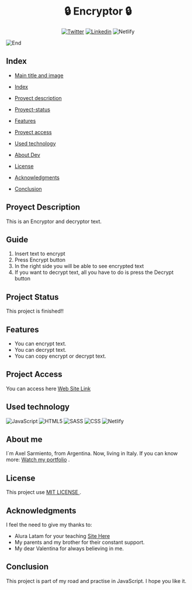 <div id="title-img">
<h1 align="center" id="title-img"> 🔒 Encryptor 🔒 </h1> 
</div>
<div id="title-img"> 
	<p align="center">
		<a href='https://twitter.com/axel_mrak' target="_blank"><img alt='Twitter' src='https://img.shields.io/badge/Twitter-100000?style=for-the-badge&logo=Twitter&logoColor=white&labelColor=00acee&color=00acee'/></a>
		<a href='https://www.linkedin.com/in/axel-sarmiento-mrak-8a0087229/' target="_blank"><img alt='Linkedin' src='https://img.shields.io/badge/Linkedin-100000?style=for-the-badge&logo=Linkedin&logoColor=FFFFFF&labelColor=0e76a8&color=0e76a8'/></a>
		<img src="https://img.shields.io/badge/Netlify-00C7B7?style=for-the-badge&logo=netlify&logoColor=white" alt="Netlify"/>
	</p>
</div>

![End](https://acegif.com/wp-content/uploads/gifs/the-end-11.gif)

<h2 id="index"> <strong> Index </strong> </h2>

- [Main title and image](#title-img)

- [Index](#index)

- [Proyect description](#project-description)

- [Proyect-status](#project-status)

- [Features](#features)

- [Proyect access](#project-access)

- [Used technology](#technologies)

- [About Dev](#dev)

- [License](#license)

- [Acknowledgments](#thanks)

- [Conclusion](#conclusion)

<div id="project-description">
	<h2>Proyect Description</h2>
	<p> This is an Encryptor and decryptor text.</p>	
 <h2>Guide</h2>
 <ol>
  <li>Insert text to encrypt</li>
  <li>Press Encrypt button</li>
  <li>In the right side you will be able to see encrypted text</li>
  <li>If you want to decrypt text, all you have to do is press the Decrypt button</li>
 </ol>
</div>

<div id="project-status">
	<h2>Project Status</h2>
	<p>This project is finished!!</p>	
</div>

<div id="features">
	<h2>Features</h2>
	<ul>
		<li>You can encrypt text.</li>
		<li>You can decrypt text.</li>
  <li>You can copy encrypt or decrypt text.</li>
	</ul>
</div>

<div id="project-access">
	<h2>Project Access</h2>
	<p>You can access here <a href="https://encryptor-axelmrak.netlify.app/">Web Site Link</a></p>
</div>

<div id="technologies">
	<h2>Used technology</h2>
	<img src="https://img.shields.io/badge/JavaScript-F7DF1E?style=for-the-badge&logo=javascript&logoColor=black" alt="JavaScript"/>
	<img src="https://img.shields.io/badge/HTML5-E34F26?style=for-the-badge&logo=html5&logoColor=white" alt="HTML5"/>
	<img src="https://img.shields.io/badge/Sass-CC6699?style=for-the-badge&logo=sass&logoColor=white" alt="SASS"/>
	<img src="https://img.shields.io/badge/CSS3-1572B6?style=for-the-badge&logo=css3&logoColor=white" alt="CSS"/>
	<img src="https://img.shields.io/badge/Netlify-00C7B7?style=for-the-badge&logo=netlify&logoColor=white" alt="Netlify"/>
</div>

<div id="dev">
	<h2>About me</h2>
	<p>I`m Axel Sarmiento, from Argentina. Now, living in Italy. If you can know more: <a href="https://portfolio-axelmrak.netlify.app/">Watch my portfolio</a> .</p> 
</div>

<div id="license">
	<h2>License</h2>
	<p>This project use <a href="https://github.com/AxelMrak/Encryptor/blob/main/LICENSE"> MIT LICENSE </a>. </p>
</div>

<div id="thanks">
	<h2>Acknowledgments</h2>
	<p>I feel the need to give my thanks to: </p>
	<ul>
		<li>Alura Latam for your teaching <a href="app.aluracursos.com" target="_blank">Site Here</a></li>
		<li>My parents and my brother for their constant support.</li>
		<li>My dear Valentina for always believing in me.</li>
	</ul>
</div>

<div id="conclusion">
	<h2>Conclusion</h2>
	<p> This project is part of my road and practise in JavaScript. I hope you like it.</p>
</div>


